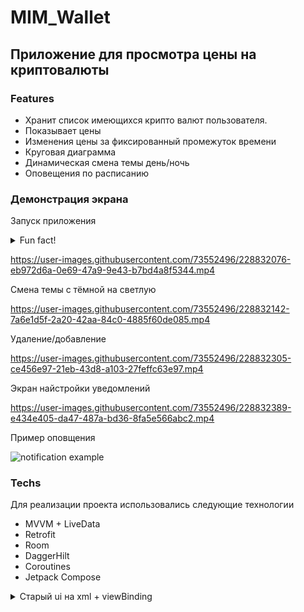 # MIM_Wallet

## Приложение для просмотра цены на криптовалюты

### Features

- Хранит список имеющихся крипто валют пользователя.
- Показывает цены
- Изменения цены за фиксированный промежуток времени
- Круговая диаграмма
- Динамическая смена темы день/ночь
- Оповещения по расписанию

### Демонстрация экрана

Запуск приложения

<details>
  <summary>Fun fact!</summary>
  
  Несущественный баг меняет цвет диаграммы  при каждой рекомпозиции, мне понравилось это поведение и я решил временно оставить это как фичу.
 
</details>

https://user-images.githubusercontent.com/73552496/228832076-eb972d6a-0e69-47a9-9e43-b7bd4a8f5344.mp4

Смена темы с тёмной на светлую

https://user-images.githubusercontent.com/73552496/228832142-7a6e1d5f-2a20-42aa-84c0-4885f60de085.mp4

Удаление/добавление

https://user-images.githubusercontent.com/73552496/228832305-ce456e97-21eb-43d8-a103-27feffc63e97.mp4

Экран найстройки уведомлений

https://user-images.githubusercontent.com/73552496/228832389-e434e405-da47-487a-bd36-8fa5e566abc2.mp4

Пример оповщения 

![notification example](https://user-images.githubusercontent.com/73552496/226554463-cfd27c21-fdc6-4b27-b471-41d33f8656c0.jpeg)


### Techs

Для реализации проекта использовались следующие технологии
- MVVM + LiveData
- Retrofit
- Room
- DaggerHilt
- Coroutines
- Jetpack Compose

<details>
  <summary>Старый ui на xml + viewBinding</summary>
  
      https://user-images.githubusercontent.com/73552496/215429488-061e243e-ce79-43cf-b683-f1dc2fbd323f.mp4
  
</details>
